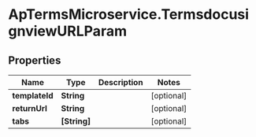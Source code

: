 # ApTermsMicroservice.TermsdocusignviewURLParam

## Properties
Name | Type | Description | Notes
------------ | ------------- | ------------- | -------------
**templateId** | **String** |  | [optional] 
**returnUrl** | **String** |  | [optional] 
**tabs** | **[String]** |  | [optional] 


